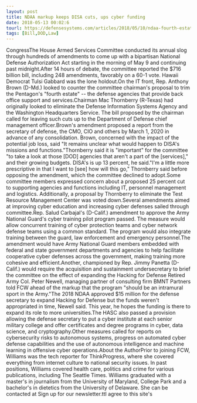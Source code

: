 ```yaml
---
layout: post
title: NDAA markup keeps DISA cuts, ups cyber funding
date: 2018-05-13 00:02:6
tourl: https://defensesystems.com/articles/2018/05/10/ndaa-fourth-estate-cyber.aspx
tags: [Bill,DOD,Law]
---
```

CongressThe House Armed Services Committee conducted its annual slog through hundreds of amendments to come up with a bipartisan National Defense Authorization Act starting in the morning of May 9 and continuing past midnight.After 14 hours of debate, the committee reported the $716 billion bill, including 248 amendments, favorably on a 60-1 vote. Hawaii Democrat Tulsi Gabbard was the lone holdout.On the IT front, Rep. Anthony Brown (D-Md.) looked to counter the committee chairman's proposal to trim the Pentagon's "fourth estate" -- the defense agencies that provide back office support and services.Chairman Mac Thornberry (R-Texas) had originally looked to eliminate the Defense Information Systems Agency and the Washington Headquarters Service. The bill proposed by the chairman called for leaving such cuts up to the Department of Defense chief management officer.Brown's amendment proposed a report from the secretary of defense, the CMO, CIO and others by March 1, 2020 in advance of any consolidation. Brown, concerned with the impact of the potential job loss, said "It remains unclear what would happen to DISA's missions and functions."Thornberry said it is "important" for the committee "to take a look at those [DOD] agencies that aren't a part of the [services]," and their growing budgets. DISA's is up 13 percent, he said."I'm a little more prescriptive in that I want to [see] how will this go," Thornberry said before opposing the amendment, which the committee declined to adopt.Some committee members expressed concern about a proposed 25 percent cut to supporting agencies and functions including IT, personnel management and logistics. Additionally, a proposal by Thornberry to eliminate the Test Resource Management Center was voted down.Several amendments aimed at improving cyber education and increasing cyber defenses sailed through committee.Rep. Salud Carbajal's (D-Calif.) amendment to approve the Army National Guard's cyber training pilot program passed. The measure would allow concurrent training of cyber protection teams and cyber network defense teams using a common standard. The program would also integrate training between the guard, law enforcement and emergency personnel.The amendment would have Army National Guard members embedded with federal and state government departments and agencies to help facilitate cooperative cyber defenses across the government, making training more cohesive and efficient.Another, championed by Rep. Jimmy Panetta (D-Calif.) would require the acquisition and sustainment undersecretary to brief the committee on the effect of expanding the Hacking for Defense Retired Army Col. Peter Newell, managing partner of consulting firm BMNT Partners told FCW ahead of the markup that the program "should be an intramural sport in the Army."The 2018 NDAA approved $15 million for the defense secretary to expand Hacking for Defense but the funds weren't appropriated in time, Newell said. This year, he hopes the funding is there to expand its role to more universities.The HASC also passed a provision allowing the defense secretary to put a cyber institute at each senior military college and offer certificates and degree programs in cyber, data science, and cryptography.Other measures called for reports on cybersecurity risks to autonomous systems, progress on automated cyber defense capabilities and the use of autonomous intelligence and machine learning in offensive cyber operations.About the AuthorPrior to joining FCW, Williams was the tech reporter for ThinkProgress, where she covered everything from internet culture to national security issues. In past positions, Williams covered health care, politics and crime for various publications, including The Seattle Times. Williams graduated with a master's in journalism from the University of Maryland, College Park and a bachelor's in dietetics from the University of Delaware. She can be contacted at Sign up for our newsletter.ttI agree to this site's 